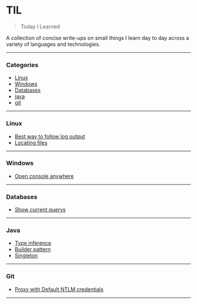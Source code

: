 # TIL

> Today I Learned

A collection of concise write-ups on small things I learn day to day across a
variety of languages and technologies.

---

### Categories

* [Linux](#linux)
* [Windows](#windows)
* [Databases](#databases)
* [java](#java)
* [git](#git)

---

### Linux

- [Best way to follow log output](linux/best-way-to-follow-log.md)
- [Locating files](locating-files.md)

---

### Windows

- [Open console anywhere](windows/open-console-anywhere.md)

---

### Databases

- [Show current querys](databases/show-current-querys.md)

---

### Java

- [Type inference](java/type-inference.md)
- [Builder pattern](java/builder-pattern.md)
- [Singleton](java/singleton.md)

---

### Git

- [Proxy with Default NTLM credentials](git/proxy-default-ntlm.md)

---
